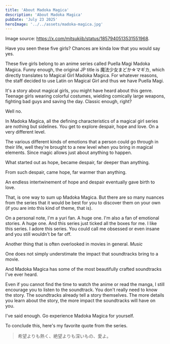 ```yaml
---
title: 'About Madoka Magica'
description: 'About Madoka Magica'
pubDate: 'July 23 2025'
heroImage: '../../assets/madoka-magica.jpg'
---
```


Image source: https://x.com/mitsukiib/status/1857940513531551968.

Have you seen these five girls? Chances are kinda low that you would say yes.

These five girls belong to an anime series called Puella Magi Madoka Magica. Funny enough, the original JP title is 魔法少女まどか☆マギカ, which directly translates to Magical Girl Madoka Magica. For whatever reasons, the staff decided to use Latin on Magical Girl and thus we have Puella Magi.

It's a story about magical girls, you might have heard about this genre. Teenage girls wearing colorful costumes, wielding comically large weapons, fighting bad guys and saving the day. Classic enough, right?

Well no.

In Madoka Magica, all the defining characteristics of a magical girl series are nothing but sidelines. You get to explore despair, hope and love. On a very different level.

The various different kinds of emotions that a person could go through in their life, well they're brought to a new level when you bring in magical elements. Since magic allows just about anything to happen.

What started out as hope, became despair, far deeper than anything.

From such despair, came hope, far warmer than anything.

An endless intertwinement of hope and despair eventually gave birth to love.

That, is one way to sum up Madoka Magica. But there are so many nuances from the series that it would be best for you to discover them on your own (if you are into this kind of theme, that is).

On a personal note, I'm a yuri fan. A huge one. I'm also a fan of emotional stories. A huge one. And this series just ticked all the boxes for me. I like this series. I adore this series. You could call me obsessed or even insane and you still wouldn't be far off.

Another thing that is often overlooked in movies in general. *Music*

One does not simply understimate the impact that soundtracks bring to a movie.

And Madoka Magica has some of the most beautifully crafted soundtracks I've ever heard.

Even if you cannot find the time to watch the anime or read the manga, I still encourage you to listen to the soundtrack. You don't really need to know the story. The soundtracks already tell a story themselves. The more details you learn about the story, the more impact the soundtracks will have on you.

I've said enough. Go experience Madoka Magica for yourself.

To conclude this, here's my favorite quote from the series.

> 希望よりも熱く、絶望よりも深いもの、愛よ。
